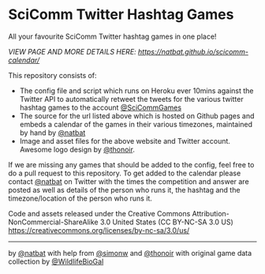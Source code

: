 # SciComm Twitter Hashtag Games

All your favourite SciComm Twitter hashtag games in one place!

*VIEW PAGE AND MORE DETAILS HERE: https://natbat.github.io/scicomm-calendar/*

This repository consists of:
- The config file and script which runs on Heroku ever 10mins against the Twitter API to automatically retweet the tweets for the various twitter hashtag games to the account [@SciCommGames](http://twitter.com/SciCommGames)
- The source for the url listed above which is hosted on Github pages and embeds a calendar of the games in their various timezones, maintained by hand by [@natbat](http://twitter.com/natbat)
- Image and asset files for the above website and Twitter account. Awesome logo design by [@thonoir](http://twitter.com/thonoir).

If we are missing any games that should be added to the config, feel free to do a pull request to this repository. To get added to the calendar please contact [@natbat](http://twitter.com/natbat) on Twitter with the times the competition and answer are posted as well as details of the person who runs it, the hashtag and the timezone/location of the person who runs it.

Code and assets released under the Creative Commons Attribution-NonCommercial-ShareAlike 3.0 United States (CC BY-NC-SA 3.0 US)
https://creativecommons.org/licenses/by-nc-sa/3.0/us/

----
by [@natbat](http://twitter.com/natbat) with help from [@simonw](http://twitter.com/simonw) and [@thonoir](http://twitter.com/thonoir) with original game data collection by ‪[@WildlifeBioGal‬](http://twitter.com/wildlifebiogal)
